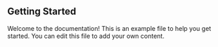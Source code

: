 ## Getting Started

Welcome to the documentation! This is an example file to help you get started. You can edit this file to add your own content.
